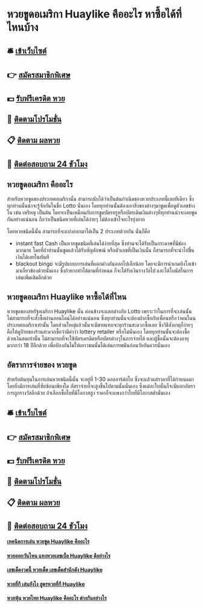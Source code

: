 # หวยขูดอเมริกา Huaylike คืออะไร หาซื้อได้ที่ไหนบ้าง

## 🛎 [เข้าเว็บไซต์](https://bit.ly/3BPsSV2)
## 👉 [สมัครสมาชิกพิเศษ](https://bit.ly/3BPsSV2)
## 💵 [รับฟรีเครดิต หวย](https://bit.ly/3Uffh0d)
## 👑 [ติดตามโปรโมชั่น](https://bit.ly/3Uffh0d)
## 📋 [ติดตาม ผลหวย](https://bit.ly/3Uffh0d)
## 📱 [ติดต่อสอบถาม 24 ชัวโมง](https://bit.ly/3Uffh0d)

## หวยขูดอเมริกา คืออะไร
สำหรับหวยขูดของประเทศอเมริกานั้น สามารถนับได้ว่าเป็นต้นกำเนิดของหวยประเภทนี้เลยทีเดียว ซึ่งทุกท่านนั้นน่าจะรู้จักกันในชื่อ Lotto นั่นเอง โดยทุกท่านนั้นต้องเอาสิ่งของต่างๆมาขูดเพื่อดูตัวเลขข้างใน เช่น เหรียญ เป็นต้น โดยจะเป็นเหมือนกับการขูดบัตรทรูหรือบัตรเติมเงินต่างๆที่ทุกท่านน่าจะเคยขูดกันอย่างแน่นอน ถือว่าเป็นชนิดหวยที่เล่นได้ง่ายๆ ไม่ต้องเข้าใจอะไรยุ่งยาก

โดยหวยชนิดนี้นั้น สามารถที่จะแบ่งออกมาได้เป็น 2 ประเภทด้วยกัน นั่นก็คือ
- instant fast Cash เป็นหวยขูดชนิดที่เล่นได้ง่ายที่สุด ซึ่งท่านจะได้รับเป็นกระดาษที่มีช่องมากมาย โดยที่ถ้าท่านนั้นขูดแล้วได้รับสัญลักษณ์ หรือตัวเลขที่เป็นเงินนั้น ก็สามารถที่จะนำไปขึ้นเงินได้เลยในทันที 
- blackout bingo จะมีรูปแบบการเล่นที่แตกต่างกันออกไปเล็กน้อย โดยจะมีการนำเกมบิงโกเข้ามาเกี่ยวข้องด้วยนั่นเอง ซึ่งถ้าหากทำได้ตามที่กำหนด ก็จะได้รับเงินรางวัลไป และได้โบนัสในการเล่นเพิ่มเติมอีกด้วย

## หวยขูดอเมริกา Huaylike หาซื้อได้ที่ไหน
หวยขูดของสหรัฐอเมริกา Huaylike นั้น ค่อนข้างจะแตกต่างกับ Lotto เพราะว่าในการที่จะเล่นนั้น ไม่สามารถที่จะสั่งซื้อผ่านออนไลน์ได้อย่างแน่นอน ซึ่งทุกท่านนั้นจะต้องฝากซื้อกับเพื่อนหรือว่าคนในนประเทศอเมริกาเท่านั้น โดยส่วนใหญ่แล้วนั้นจะมีขายแทบจะทุกร้านสะดวกซื้อเลย ซึ่งวิธีสังเกตุก็ง่ายๆคือให้ดูป้ายของร้านสะดวกซื้อว่ามีคำว่า  lottery retailer หรือไม่นั่นเอง โดยทุกท่านนั้นจะต้องซื้อด้วยเงินสดเท่านั้น ไม่สามารถที่จะใช้บัตรเครดิตหรือบัตรต่างๆในการจ่ายได้ และผู้ซื้อนั้นจะต้องอายุมากกว่า 18 ปีอีกด้วย เพื่อป้องกันไม่ให้เยาวชนนั้นได้เล่นการพนันก่อนวัยอันควรนั่นเอง

## อัตราการจ่ายของ หวยขูด
สำหรับต้นทุนในการเล่นหวยชนิดนี้นั้น จะอยู่ที่ 1-30 ดอลลาร์ต่อใบ ซึ่งจะแล้วแต่ราคาที่ได้กำหนดมา โดยยิ่งมีการเล่นที่ซับซ้อนเพียงใด อัตราจ่ายก็จะสูงขึ้นไปตามนั้นนั่นเอง ซึ่งแต่ละใบนั้นก็จะมีบอกอัตราการถูกรางวัลอีกด้วย ถ้าเลือกซื้อใบที่มีโอกาสสูง ราคาก็จะแพงกว่าใบที่มีโอกาสต่ำนั่นเอง

## 🛎 [เข้าเว็บไซต์](https://bit.ly/3BPsSV2)
## 👉 [สมัครสมาชิกพิเศษ](https://bit.ly/3BPsSV2)
## 💵 [รับฟรีเครดิต หวย](https://bit.ly/3Uffh0d)
## 👑 [ติดตามโปรโมชั่น](https://bit.ly/3Uffh0d)
## 📋 [ติดตาม ผลหวย](https://bit.ly/3Uffh0d)
## 📱 [ติดต่อสอบถาม 24 ชัวโมง](https://bit.ly/3Uffh0d)

#### [เทคนิคการเล่น หวยขูด Huaylike คืออะไร](https://atom.io/themes/เทคนิคการเล่น%20หวยขูด%20Huaylike%20คืออะไร)
#### [หวยออกวันไหน แทงหวยเลขเบิ้ล Huaylike ดีอย่างไร](https://atom.io/themes/หวยออกวันไหน%20แทงหวยเลขเบิ้ล%20Huaylike%20ดีอย่างไร)
#### [เลขเด็ดงวดนี้ หวยเด็ด เลขเด็ดสำนักดัง Huaylike](https://atom.io/themes/เลขเด็ดงวดนี้%20หวยเด็ด%20เลขเด็ดสำนักดัง%20Huaylike)
#### [หวยยี่กี เล่นยังไง สูตรหวยยี่กี Huaylike](https://atom.io/themes/หวยยี่กี%20เล่นยังไง%20สูตรหวยยี่กี%20Huaylike)
#### [หวยหุ้น หวยไทย Huaylike คืออะไร ต่างกันอย่างไร](https://atom.io/themes/หวยหุ้น%20หวยไทย%20Huaylike%20คืออะไร%20ต่างกันอย่างไร)
